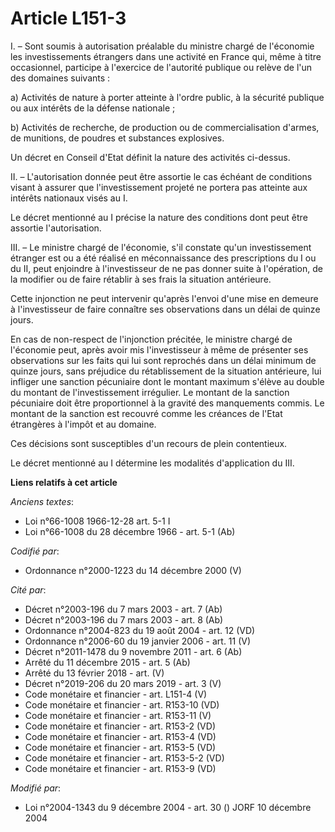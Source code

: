 # Article L151-3

I. – Sont soumis à autorisation préalable du ministre chargé de l'économie les investissements étrangers dans une activité en
France qui, même à titre occasionnel, participe à l'exercice de l'autorité publique ou relève de l'un des domaines suivants :

a) Activités de nature à porter atteinte à l'ordre public, à la sécurité publique ou aux intérêts de la défense nationale ;

b) Activités de recherche, de production ou de commercialisation d'armes, de munitions, de poudres et substances explosives.

Un décret en Conseil d'Etat définit la nature des activités ci-dessus.

II. – L'autorisation donnée peut être assortie le cas échéant de conditions visant à assurer que l'investissement projeté ne
portera pas atteinte aux intérêts nationaux visés au I.

Le décret mentionné au I précise la nature des conditions dont peut être assortie l'autorisation.

III. – Le ministre chargé de l'économie, s'il constate qu'un investissement étranger est ou a été réalisé en méconnaissance
des prescriptions du I ou du II, peut enjoindre à l'investisseur de ne pas donner suite à l'opération, de la modifier ou de
faire rétablir à ses frais la situation antérieure.

Cette injonction ne peut intervenir qu'après l'envoi d'une mise en demeure à l'investisseur de faire connaître ses
observations dans un délai de quinze jours.

En cas de non-respect de l'injonction précitée, le ministre chargé de l'économie peut, après avoir mis l'investisseur à même
de présenter ses observations sur les faits qui lui sont reprochés dans un délai minimum de quinze jours, sans préjudice du
rétablissement de la situation antérieure, lui infliger une sanction pécuniaire dont le montant maximum s'élève au double du
montant de l'investissement irrégulier. Le montant de la sanction pécuniaire doit être proportionnel à la gravité des
manquements commis. Le montant de la sanction est recouvré comme les créances de l'Etat étrangères à l'impôt et au domaine.

Ces décisions sont susceptibles d'un recours de plein contentieux.

Le décret mentionné au I détermine les modalités d'application du III.

**Liens relatifs à cet article**

_Anciens textes_:

  - Loi n°66-1008 1966-12-28 art. 5-1 I
  - Loi n°66-1008 du 28 décembre 1966 - art. 5-1 (Ab)

_Codifié par_:

  - Ordonnance n°2000-1223 du 14 décembre 2000 (V)

_Cité par_:

  - Décret n°2003-196 du 7 mars 2003 - art. 7 (Ab)
  - Décret n°2003-196 du 7 mars 2003 - art. 8 (Ab)
  - Ordonnance n°2004-823 du 19 août 2004 - art. 12 (VD)
  - Ordonnance n°2006-60 du 19 janvier 2006 - art. 11 (V)
  - Décret n°2011-1478 du 9 novembre 2011 - art. 6 (Ab)
  - Arrêté du 11 décembre 2015 - art. 5 (Ab)
  - Arrêté du 13 février 2018 - art. (V)
  - Décret n°2019-206 du 20 mars 2019 - art. 3 (V)
  - Code monétaire et financier - art. L151-4 (V)
  - Code monétaire et financier - art. R153-10 (VD)
  - Code monétaire et financier - art. R153-11 (V)
  - Code monétaire et financier - art. R153-2 (VD)
  - Code monétaire et financier - art. R153-4 (VD)
  - Code monétaire et financier - art. R153-5 (VD)
  - Code monétaire et financier - art. R153-5-2 (VD)
  - Code monétaire et financier - art. R153-9 (VD)

_Modifié par_:

  - Loi n°2004-1343 du 9 décembre 2004 - art. 30 () JORF 10 décembre 2004
